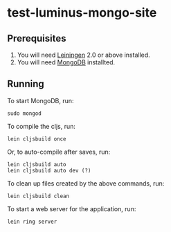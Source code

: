 # test-luminus-mongo-site

<Description>

## Prerequisites

 1. You will need [Leiningen][1] 2.0 or above installed.
 2. You will need [MongoDB][2] installted.

[1]: https://github.com/technomancy/leiningen
[2]: https://www.mongodb.org/downloads

## Running

To start MongoDB, run:

    sudo mongod

To compile the cljs, run:
    
    lein cljsbuild once
    
Or, to auto-compile after saves, run:
    
    lein cljsbuild auto
    lein cljsbuild auto dev (?)

To clean up files created by the above commands, run:

    lein cljsbuild clean

To start a web server for the application, run:

    lein ring server
